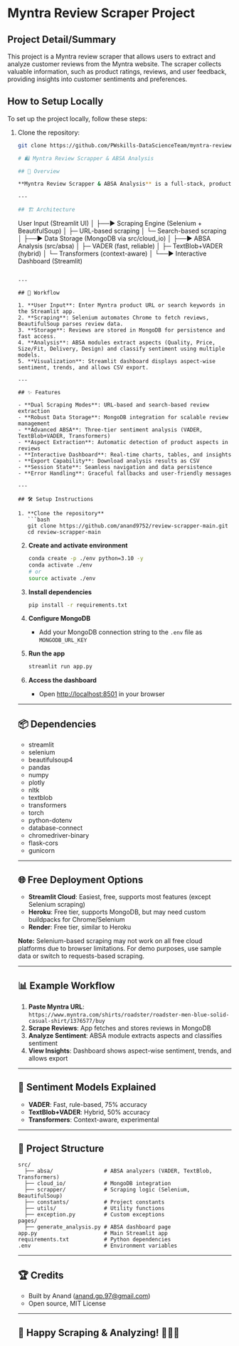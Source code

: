 # Myntra Review Scraper Project

## Project Detail/Summary

This project is a Myntra review scraper that allows users to extract and analyze customer reviews from the Myntra website. The scraper collects valuable information, such as product ratings, reviews, and user feedback, providing insights into customer sentiments and preferences.

## How to Setup Locally

To set up the project locally, follow these steps:

1. Clone the repository:
   ```bash
   git clone https://github.com/PWskills-DataScienceTeam/myntra-review-scrapper.git

   # 🛍️ Myntra Review Scrapper & ABSA Analysis

   ## 🚀 Overview

   **Myntra Review Scrapper & ABSA Analysis** is a full-stack, production-grade web application that scrapes product reviews from Myntra, stores them in MongoDB, and provides advanced Aspect-Based Sentiment Analysis (ABSA) using VADER, TextBlob, and Transformer models. The app features a beautiful Streamlit dashboard for interactive exploration and insights.

   ---

   ## 🏗️ Architecture

   ```
   User Input (Streamlit UI)
      │
      ├──► Scraping Engine (Selenium + BeautifulSoup)
      │       ├─ URL-based scraping
      │       └─ Search-based scraping
      │
      ├──► Data Storage (MongoDB via src/cloud_io)
      │
      ├──► ABSA Analysis (src/absa)
      │       ├─ VADER (fast, reliable)
      │       ├─ TextBlob+VADER (hybrid)
      │       └─ Transformers (context-aware)
      │
      └──► Interactive Dashboard (Streamlit)
   ```

   ---

   ## 🔄 Workflow

   1. **User Input**: Enter Myntra product URL or search keywords in the Streamlit app.
   2. **Scraping**: Selenium automates Chrome to fetch reviews, BeautifulSoup parses review data.
   3. **Storage**: Reviews are stored in MongoDB for persistence and fast access.
   4. **Analysis**: ABSA modules extract aspects (Quality, Price, Size/Fit, Delivery, Design) and classify sentiment using multiple models.
   5. **Visualization**: Streamlit dashboard displays aspect-wise sentiment, trends, and allows CSV export.

   ---

   ## ✨ Features

   - **Dual Scraping Modes**: URL-based and search-based review extraction
   - **Robust Data Storage**: MongoDB integration for scalable review management
   - **Advanced ABSA**: Three-tier sentiment analysis (VADER, TextBlob+VADER, Transformers)
   - **Aspect Extraction**: Automatic detection of product aspects in reviews
   - **Interactive Dashboard**: Real-time charts, tables, and insights
   - **Export Capability**: Download analysis results as CSV
   - **Session State**: Seamless navigation and data persistence
   - **Error Handling**: Graceful fallbacks and user-friendly messages

   ---

   ## 🛠️ Setup Instructions

   1. **Clone the repository**
      ```bash
      git clone https://github.com/anand9752/review-scrapper-main.git
      cd review-scrapper-main
      ```

   2. **Create and activate environment**
      ```bash
      conda create -p ./env python=3.10 -y
      conda activate ./env
      # or
      source activate ./env
      ```

   3. **Install dependencies**
      ```bash
      pip install -r requirements.txt
      ```

   4. **Configure MongoDB**
      - Add your MongoDB connection string to the `.env` file as `MONGODB_URL_KEY`

   5. **Run the app**
      ```bash
      streamlit run app.py
      ```

   6. **Access the dashboard**
      - Open [http://localhost:8501](http://localhost:8501) in your browser

   ---

   ## 📦 Dependencies

   - streamlit
   - selenium
   - beautifulsoup4
   - pandas
   - numpy
   - plotly
   - nltk
   - textblob
   - transformers
   - torch
   - python-dotenv
   - database-connect
   - chromedriver-binary
   - flask-cors
   - gunicorn

   ---

   ## 🌐 Free Deployment Options

   - **Streamlit Cloud**: Easiest, free, supports most features (except Selenium scraping)
   - **Heroku**: Free tier, supports MongoDB, but may need custom buildpacks for Chrome/Selenium
   - **Render**: Free tier, similar to Heroku

   **Note:** Selenium-based scraping may not work on all free cloud platforms due to browser limitations. For demo purposes, use sample data or switch to requests-based scraping.

   ---

   ## 📊 Example Workflow

   1. **Paste Myntra URL**: `https://www.myntra.com/shirts/roadster/roadster-men-blue-solid-casual-shirt/1376577/buy`
   2. **Scrape Reviews**: App fetches and stores reviews in MongoDB
   3. **Analyze Sentiment**: ABSA module extracts aspects and classifies sentiment
   4. **View Insights**: Dashboard shows aspect-wise sentiment, trends, and allows export

   ---

   ## 🧠 Sentiment Models Explained

   - **VADER**: Fast, rule-based, 75% accuracy
   - **TextBlob+VADER**: Hybrid, 50% accuracy
   - **Transformers**: Context-aware, experimental

   ---

   ## 📁 Project Structure

   ```
   src/
     ├── absa/                # ABSA analyzers (VADER, TextBlob, Transformers)
     ├── cloud_io/            # MongoDB integration
     ├── scrapper/            # Scraping logic (Selenium, BeautifulSoup)
     ├── constants/           # Project constants
     ├── utils/               # Utility functions
     ├── exception.py         # Custom exceptions
   pages/
     ├── generate_analysis.py # ABSA dashboard page
   app.py                     # Main Streamlit app
   requirements.txt           # Python dependencies
   .env                       # Environment variables
   ```

   ---

   ## 🏆 Credits

   - Built by Anand (anand.gp.97@gmail.com)
   - Open source, MIT License

   ---

   ## 🎉 Happy Scraping & Analyzing! 🕵️‍♂️🚀
